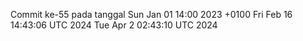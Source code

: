 Commit ke-55 pada tanggal Sun Jan 01 14:00 2023 +0100
Fri Feb 16 14:43:06 UTC 2024
Tue Apr  2 02:43:10 UTC 2024
